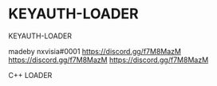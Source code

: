 # KEYAUTH-LOADER
KEYAUTH-LOADER

madeby nxvisia#0001
https://discord.gg/f7M8MazM
https://discord.gg/f7M8MazM
https://discord.gg/f7M8MazM

C++ LOADER 
